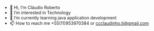 - 👋 Hi, I’m Cláudio Roberto
- 👀 I’m interested in Technology
- 🌱 I’m currently learning java application development
- 📫 How to reach me +55(11)953970384 or ccclaudinho.ti@gmail.com 

